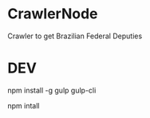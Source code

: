 # CrawlerNode
Crawler to get Brazilian Federal Deputies

# DEV

npm install -g gulp gulp-cli

npm intall